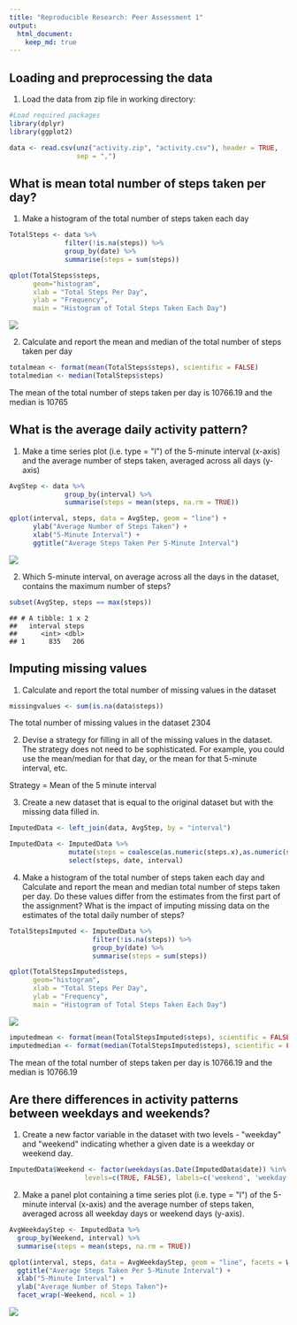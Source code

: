 ```yaml
---
title: "Reproducible Research: Peer Assessment 1"
output: 
  html_document:
    keep_md: true
---
```


## Loading and preprocessing the data

1. Load the data from zip file in working directory:


```r
#Load required packages
library(dplyr)
library(ggplot2)
```



```r
data <- read.csv(unz("activity.zip", "activity.csv"), header = TRUE,
                 sep = ",")
```

## What is mean total number of steps taken per day?

1. Make a histogram of the total number of steps taken each day


```r
TotalSteps <- data %>%
              filter(!is.na(steps)) %>%
              group_by(date) %>%
              summarise(steps = sum(steps))

qplot(TotalSteps$steps, 
      geom="histogram", 
      xlab = "Total Steps Per Day", 
      ylab = "Frequency", 
      main = "Histogram of Total Steps Taken Each Day")
```

![](PA1_template_files/figure-html/Total_Histogram-1.png)<!-- -->

2. Calculate and report the mean and median of the total number of steps taken per day


```r
totalmean <- format(mean(TotalSteps$steps), scientific = FALSE)
totalmedian <- median(TotalSteps$steps)
```

The mean of the total number of steps taken per day is 10766.19 and the median is 10765

## What is the average daily activity pattern?
1. Make a time series plot (i.e. type = "l") of the 5-minute interval (x-axis) and the average number of steps taken, averaged across all days (y-axis)


```r
AvgStep <- data %>%
              group_by(interval) %>%
              summarise(steps = mean(steps, na.rm = TRUE))

qplot(interval, steps, data = AvgStep, geom = "line") + 
      ylab("Average Number of Steps Taken") +
      xlab("5-Minute Interval") +
      ggtitle("Average Steps Taken Per 5-Minute Interval")
```

![](PA1_template_files/figure-html/Total_Time_Series_Plot-1.png)<!-- -->

2. Which 5-minute interval, on average across all the days in the dataset, contains the maximum number of steps?


```r
subset(AvgStep, steps == max(steps))
```

```
## # A tibble: 1 x 2
##   interval steps
##      <int> <dbl>
## 1      835   206
```

## Imputing missing values

1. Calculate and report the total number of missing values in the dataset 


```r
missingvalues <- sum(is.na(data$steps))
```

The total number of missing values in the dataset 2304

2. Devise a strategy for filling in all of the missing values in the dataset. The strategy does not need to be sophisticated. For example, you could use the mean/median for that day, or the mean for that 5-minute interval, etc.

Strategy = Mean of the 5 minute interval

3. Create a new dataset that is equal to the original dataset but with the missing data filled in.


```r
ImputedData <- left_join(data, AvgStep, by = "interval")

ImputedData <- ImputedData %>% 
               mutate(steps = coalesce(as.numeric(steps.x),as.numeric(steps.y))) %>%
               select(steps, date, interval)
```

4. Make a histogram of the total number of steps taken each day and Calculate and report the mean and median total number of steps taken per day. Do these values differ from the estimates from the first part of the assignment? What is the impact of imputing missing data on the estimates of the total daily number of steps?


```r
TotalStepsImputed <- ImputedData %>%
                     filter(!is.na(steps)) %>%
                     group_by(date) %>%
                     summarise(steps = sum(steps))

qplot(TotalStepsImputed$steps, 
      geom="histogram", 
      xlab = "Total Steps Per Day", 
      ylab = "Frequency", 
      main = "Histogram of Total Steps Taken Each Day")
```

![](PA1_template_files/figure-html/Imputed_Data_Histogram-1.png)<!-- -->



```r
imputedmean <- format(mean(TotalStepsImputed$steps), scientific = FALSE)
imputedmedian <- format(median(TotalStepsImputed$steps), scientific = FALSE)
```

The mean of the total number of steps taken per day is 10766.19 and the median is 10766.19

## Are there differences in activity patterns between weekdays and weekends?

1. Create a new factor variable in the dataset with two levels - "weekday" and "weekend" indicating whether a given date is a weekday or weekend day.


```r
ImputedData$Weekend <- factor(weekdays(as.Date(ImputedData$date)) %in% c("Saturday", "Sunday"), 
                   levels=c(TRUE, FALSE), labels=c('weekend', 'weekday'))
```

2. Make a panel plot containing a time series plot (i.e. type = "l") of the 5-minute interval (x-axis) and the average number of steps taken, averaged across all weekday days or weekend days (y-axis).


```r
AvgWeekdayStep <- ImputedData %>%
  group_by(Weekend, interval) %>%
  summarise(steps = mean(steps, na.rm = TRUE))

qplot(interval, steps, data = AvgWeekdayStep, geom = "line", facets = Weekend ~.) +
  ggtitle("Average Steps Taken Per 5-Minute Interval") +
  xlab("5-Minute Interval") +
  ylab("Average Number of Steps Taken")+
  facet_wrap(~Weekend, ncol = 1)
```

![](PA1_template_files/figure-html/Imputed_Data_Time_Series_Plot-1.png)<!-- -->


